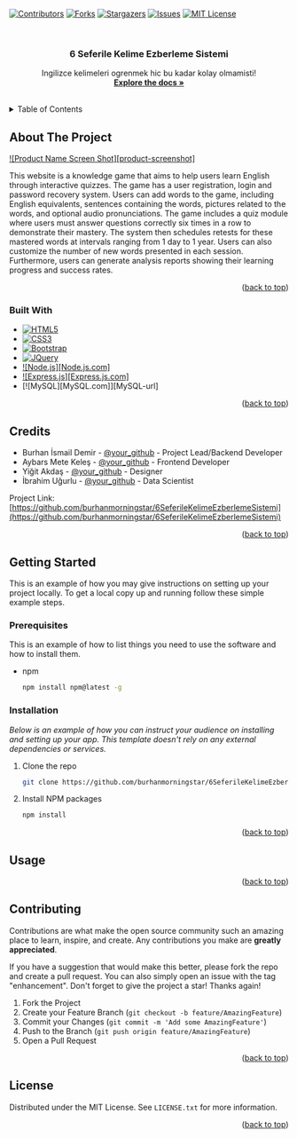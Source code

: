 <a name="readme-top"></a>

[![Contributors][contributors-shield]][contributors-url]
[![Forks][forks-shield]][forks-url]
[![Stargazers][stars-shield]][stars-url]
[![Issues][issues-shield]][issues-url]
[![MIT License][license-shield]][license-url]

<!-- PROJECT LOGO -->
<br />
<div align="center">
  <h3 align="center">6 Seferile Kelime Ezberleme Sistemi</h3>
  <p align="center">
    Ingilizce kelimeleri ogrenmek hic bu kadar kolay olmamisti!
    <br />
    <a href="https://github.com/burhanmorningstar/6SeferileKelimeEzberlemeSistemi"><strong>Explore the docs »</strong></a>
    <br />
    <br />
  </p>
</div>

<!-- TABLE OF CONTENTS -->
<details>
  <summary>Table of Contents</summary>
  <ol>
    <li>
      <a href="#about-the-project">About The Project</a>
      <ul>
        <li><a href="#built-with">Built With</a></li>
      </ul>
    </li>
    <li><a href="#Team">Team Members</a></li>
    <li>
      <a href="#getting-started">Getting Started</a>
      <ul>
        <li><a href="#prerequisites">Prerequisites</a></li>
        <li><a href="#installation">Installation</a></li>
      </ul>
    </li>
    <li><a href="#usage">Usage</a></li>
    <li><a href="#contributing">Contributing</a></li>
    <li><a href="#license">License</a></li>
  </ol>
</details>

<!-- ABOUT THE PROJECT -->

## About The Project

[![Product Name Screen Shot][product-screenshot]](https://example.com)

This website is a knowledge game that aims to help users learn English through interactive quizzes. The game has a user registration, login and password recovery system. Users can add words to the game, including English equivalents, sentences containing the words, pictures related to the words, and optional audio pronunciations. The game includes a quiz module where users must answer questions correctly six times in a row to demonstrate their mastery. The system then schedules retests for these mastered words at intervals ranging from 1 day to 1 year. Users can also customize the number of new words presented in each session. Furthermore, users can generate analysis reports showing their learning progress and success rates.


<p align="right">(<a href="#readme-top">back to top</a>)</p>

### Built With

- [![HTML5][Html.com]][Html-url]
- [![CSS3][Css.com]][Css-url]
- [![Bootstrap][Bootstrap.com]][Bootstrap-url]
- [![JQuery][JQuery.com]][JQuery-url]
- [![Node.js][Node.js.com]][NodeJs-url]
- [![Express.js][Express.js.com]][ExpressJs-url]
- [![MySQL][MySQL.com]][MySQL-url]

<p align="right">(<a href="#readme-top">back to top</a>)</p>

<!-- Credits -->

## Credits

- Burhan İsmail Demir - [@your_github](https://github.com/burhanmorningstar) - Project Lead/Backend Developer
- Aybars Mete Keleş - [@your_github](https://github.com/aybavs) - Frontend Developer
- Yiğit Akdaş - [@your_github](https://github.com/yigitakdas7) - Designer
- İbrahim Uğurlu - [@your_github](https://github.com/miugurlu) - Data Scientist

Project Link: [https://github.com/burhanmorningstar/6SeferileKelimeEzberlemeSistemi](https://github.com/burhanmorningstar/6SeferileKelimeEzberlemeSistemi)

<p align="right">(<a href="#readme-top">back to top</a>)</p>

<!-- GETTING STARTED -->

## Getting Started

This is an example of how you may give instructions on setting up your project locally.
To get a local copy up and running follow these simple example steps.

### Prerequisites

This is an example of how to list things you need to use the software and how to install them.

- npm
  ```sh
  npm install npm@latest -g
  ```

### Installation

_Below is an example of how you can instruct your audience on installing and setting up your app. This template doesn't rely on any external dependencies or services._

1. Clone the repo
   ```sh
   git clone https://github.com/burhanmorningstar/6SeferileKelimeEzberlemeSistemi.git
   ```
2. Install NPM packages
   ```sh
   npm install
   ```

<p align="right">(<a href="#readme-top">back to top</a>)</p>

<!-- USAGE EXAMPLES -->

## Usage

<p align="right">(<a href="#readme-top">back to top</a>)</p>

<!-- CONTRIBUTING -->

## Contributing

Contributions are what make the open source community such an amazing place to learn, inspire, and create. Any contributions you make are **greatly appreciated**.

If you have a suggestion that would make this better, please fork the repo and create a pull request. You can also simply open an issue with the tag "enhancement".
Don't forget to give the project a star! Thanks again!

1. Fork the Project
2. Create your Feature Branch (`git checkout -b feature/AmazingFeature`)
3. Commit your Changes (`git commit -m 'Add some AmazingFeature'`)
4. Push to the Branch (`git push origin feature/AmazingFeature`)
5. Open a Pull Request

<p align="right">(<a href="#readme-top">back to top</a>)</p>



<!-- LICENSE -->

## License

Distributed under the MIT License. See `LICENSE.txt` for more information.

<p align="right">(<a href="#readme-top">back to top</a>)</p>

[contributors-shield]: https://img.shields.io/github/contributors/burhanmorningstar/6SeferileKelimeEzberlemeSistemi.svg?style=for-the-badge
[contributors-url]: https://github.com/burhanmorningstar/6SeferileKelimeEzberlemeSistemi/graphs/contributors
[forks-shield]: https://img.shields.io/github/forks/burhanmorningstar/6SeferileKelimeEzberlemeSistemi.svg?style=for-the-badge
[forks-url]: https://github.com/burhanmorningstar/6SeferileKelimeEzberlemeSistemi/network/members
[stars-shield]: https://img.shields.io/github/stars/burhanmorningstar/6SeferileKelimeEzberlemeSistemi.svg?style=for-the-badge
[stars-url]: https://github.com/burhanmorningstar/6SeferileKelimeEzberlemeSistemi/stargazers
[issues-shield]: https://img.shields.io/github/issues/burhanmorningstar/6SeferileKelimeEzberlemeSistemi.svg?style=for-the-badge
[issues-url]: https://github.com/burhanmorningstar/6SeferileKelimeEzberlemeSistemi/issues
[license-shield]: https://img.shields.io/github/license/burhanmorningstar/6SeferileKelimeEzberlemeSistemi.svg?style=for-the-badge
[license-url]: https://github.com/burhanmorningstar/6SeferileKelimeEzberlemeSistemi/blob/master/LICENSE.txt
[linkedin-shield]: https://img.shields.io/badge/-LinkedIn-black.svg?style=for-the-badge&logo=linkedin&colorB=555
[linkedin-url]: https://linkedin.com/in/burhanmorningstar
[Bootstrap.com]: https://img.shields.io/badge/Bootstrap-563D7C?style=for-the-badge&logo=bootstrap&logoColor=white
[Bootstrap-url]: https://getbootstrap.com
[JQuery.com]: https://img.shields.io/badge/jQuery-0769AD?style=for-the-badge&logo=jquery&logoColor=white
[JQuery-url]: https://jquery.com
[Html.com]: https://img.shields.io/badge/HTML5-E34F26?style=flat-square&logo=HTML5&logoColor=white
[Html-url]: https://html.com
[Css.com]: https://img.shields.io/badge/CSS3-1572B6?style=for-the-badge&logo=css3&logoColor=white
[Css-url]: https://css3.com
[Javascript.com]: https://shields.io/badge/JavaScript-F7DF1E?logo=JavaScript&logoColor=000&style=flat-square
[Javascript-url]: https://javascript.com
[NodeJs.com]: https://img.shields.io/badge/node.js-%2343853D.svg?style=for-the-badge&logo=node-dot-js&logoColor=white
[NodeJs-url]: https://nodejs.org
[ExpressJs.com]: https://img.shields.io/badge/express.js-%23404d59.svg?style=for-the-badge&logo=express&logoColor=%2361DAFB
[ExpressJs-url]: https://expressjs.com
[Github.com]: https://img.shields.io/badge/github-%23121011.svg?style=for-the-badge&logo=github&logoColor=white